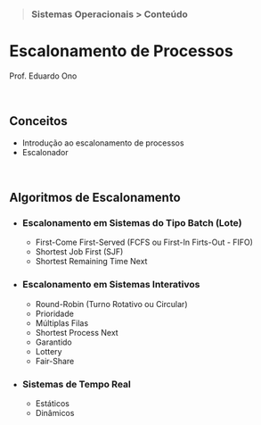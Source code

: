 > ### Sistemas Operacionais > Conteúdo

# Escalonamento de Processos

Prof. Eduardo Ono

<br>

## Conceitos

* Introdução ao escalonamento de processos
* Escalonador

<br>

## Algoritmos de Escalonamento

* ### Escalonamento em Sistemas do Tipo Batch (Lote)

  * First-Come First-Served (FCFS ou First-In Firts-Out - FIFO)
  * Shortest Job First (SJF)
  * Shortest Remaining Time Next

* ### Escalonamento em Sistemas Interativos

  * Round-Robin (Turno Rotativo ou Circular)
  * Prioridade
  * Múltiplas Filas
  * Shortest Process Next
  * Garantido
  * Lottery
  * Fair-Share

* ### Sistemas de Tempo Real

  * Estáticos
  * Dinâmicos

<br>
